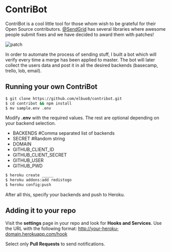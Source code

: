 # ContriBot

ContriBot is a cool little tool for those whom wish to be grateful for their Open Source contributors. [@SendGrid](http://twitter.com/sendgrid) has several libraries where awesome people submit fixes and we have decided to award them with patches!

![patch](https://pbs.twimg.com/media/BgeS6MwIYAA2I5N.jpg:small )

In order to automate the process of sending stuff, I built a bot which will verify every time a merge has been applied to master. The bot will later collect the users data and post it in all the desired backends (basecamp, trello, lob, email).

## Running your own ContriBot

```bash
$ git clone https://github.com/elbuo8/contribot.git
$ cd contribot && npm install
$ mv sample.env .env
```

Modify **.env** with the required values. The rest are optional depending on your backend selection.

* BACKENDS #Comma separated list of backends
* SECRET #Random string
* DOMAIN
* GITHUB\_CLIENT\_ID
* GITHUB\_CLIENT\_SECRET
* GITHUB\_USER
* GITHUB\_PWD

```bash
$ heroku create _____
$ heroku addons:add redistogo
$ heroku config:push
```

After all this, specify your backends and push to Heroku.

## Adding it to your repo

Visit the **settings** page in your repo and look for **Hooks and Services**. Use the URL with the following format: http://your-heroku-domain.herokuapp.com/hook

Select only **Pull Requests** to send notifications.
